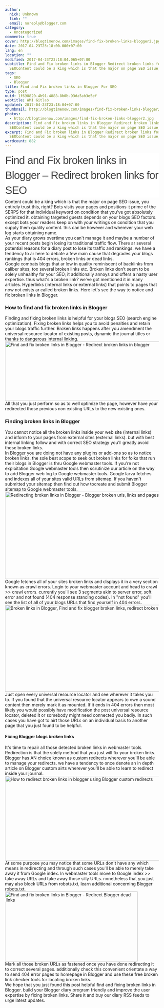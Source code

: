```yaml
---
author:
  nick: Unknown
  link: ""
  email: noreply@blogger.com
category:
  - Uncategorized
comments: true
cover: http://blogtimenow.com/images/find-fix-broken-links-blogger2.jpg
date: 2017-04-23T23:18:00.000+07:00
lang: en
location: ""
modified: 2017-04-23T23:18:04.065+07:00
subtitle: Find and Fix broken links in Blogger Redirect broken links for
  SEOContent could be a king which is that the major on page SEO issue, you
tags:
  - SEO
  - Blogger
title: Find and Fix broken links in Blogger For SEO
type: post
uuid: 1f698820-4b91-4888-8b0b-93da5ab3e5ef
webtitle: WMI Gitlab
updated: 2017-04-23T23:18:04+07:00
thumbnail: http://blogtimenow.com/images/find-fix-broken-links-blogger2.jpg
photos:
  - http://blogtimenow.com/images/find-fix-broken-links-blogger2.jpg
description: Find and Fix broken links in Blogger Redirect broken links for
  SEOContent could be a king which is that the major on page SEO issue, you
excerpt: Find and Fix broken links in Blogger Redirect broken links for
  SEOContent could be a king which is that the major on page SEO issue, you
wordcount: 882
---
```


<div dir="ltr" style="text-align: left;" trbidi="on"><h1 class="title single-title" style="background-color: white; border: 0px; clear: both; color: #444444; font-family: Monda, sans-serif; font-size: 35px; font-stretch: inherit; font-weight: 100; letter-spacing: -1px; line-height: 1.4; margin: 15px 0px 5px; padding: 0px; vertical-align: baseline;">Find and Fix broken links in Blogger – Redirect broken links for SEO</h1>Content could be a king which is that the major on page SEO issue, you     entirely trust this, right? Bots visits your pages and positions it prime     of the SERPS for that individual keyword on condition that you've got     absolutely optimized it. obtaining targeted guests depends on your blogs     SEO factors. except bots your readers keep on with your writings on     condition that you supply them quality content. this can be however and     wherever your web log starts obtaining name. <br>As your diary grows overtime you can't manage it and maybe a number of your     recent posts begin losing its traditional traffic flow. There ar several     potential reasons for a diary post to lose its traffic and rankings. we     have a tendency to ar here to debate a few main cause that degrades your     blogs rankings that is 404 errors, broken links or dead links. <br>Google combats blogs that ar low in quality reminiscent of backlinks from     caliber sites, too several broken links etc. Broken links don't seem to be     solely unhealthy for your SEO; it additionally annoys and offers a nasty     user expertise. thus what's a broken link? we've got mentioned it in many     articles. Hyperlinks (internal links or external links) that points to     pages that now not exists ar called broken links. Here let's see the way to     notice and fix broken links in Blogger. <br><h3>    <strong>How to find and fix broken links in Blogger</strong></h3>Finding and fixing broken links is helpful for your blogs SEO (search     engine optimization). Fixing broken links helps you to avoid penalties and     retain your blogs traffic further. Broken links happens after you amendment     the universal resource locator of existing posts, dynamic the journal     titles or thanks to dangerous internal linking. <br><img alt="Find and fix broken links in Blogger - Redirect broken links in blogger" src="http://blogtimenow.com/images/find-fix-broken-links-blogger2.jpg" height="195" width="565"><br>All that you just perform so as to well optimize the page, however have     your redirected those previous non existing URLs to the new existing ones. <br><h3>    <strong>Finding broken links in Blogger</strong></h3>You cannot notice all the broken links inside your web site (internal     links) and inform to your pages from external sites (external links). but     with best internal linking follow and with correct SEO strategy you'll     greatly avoid these broken links. <br>In Blogger you are doing not have any plugins or add-ons so as to notice     broken links. the sole best scope to seek out broken links for folks that     run their blogs in Blogger is thru Google webmaster tools. If you're not     exploitation Google webmaster tools then scrutinize our article on the way     to add Blogger web log to Google webmaster tools. Google larva fetches and     indexes all of your sites valid URLs from sitemap. If you haven't submitted     your sitemap then find out how tocreate and submit Blogger sitemap to     Google webmaster tools. <br><img alt="Redirecting broken links in Blogger - Blogger broken urls, links and pages" src="http://blogtimenow.com/images/find-fix-broken-links-blogger3.jpg" height="286" width="575"><br>Google fetches all of your sites broken links and displays it in a very     section known as crawl errors. Login to your webmaster account and head to     crawl &gt;&gt; crawl errors. currently you'll see 3 segments akin to server     error, soft error and not found (404 response standing codes). In "not     found" you'll see the list of all of your blogs URLs that find yourself in     404 errors. <br><img alt="Broken links in Blogger, Find and fix blogger broken links, redirect broken links" src="http://blogtimenow.com/images/find-fix-broken-links-blogger4.jpg" height="285" width="597"><br>Just open every universal resource locator and see wherever it takes you     to. If you found that the universal resource locator appears to own a sound     content then merely mark it as mounted. If it ends in 404 errors then most     likely you would possibly have modification the post universal resource     locator, deleted it or somebody might need connected you badly. In such     cases you have got to airt those URLs on an individual basis to another     page that you just found to be helpful. <br><h4>    Fixing Blogger blogs broken links </h4>It's time to repair all those detected broken links in webmaster tools.     Redirection is that the solely method that you just will fix your broken     links. Blogger has AN choice known as custom redirects wherever you'll be     able to manage your redirects. we have a tendency to once denote an in     depth article on Blogger custom airts wherever you'll be able to learn to     redirect inside your journal. <br><img alt="How to redirect broken links in blogger using Blogger custom redirects" src="http://blogtimenow.com/images/find-fix-broken-links-blogger5.jpg" height="277" width="684"><br>At some purpose you may notice that some URLs don't have any which means in     redirecting and through such cases you'll be able to merely take away it     from Google index. In webmaster tools move to Google index &gt;&gt; take     away URLs and take away those silly URLs. nonetheless that you just may     also block URLs from robots.txt, learn additional concerning Blogger     robots.txt. <br><img alt="Find and fix broken links in Blogger - Redirect Blogger dead links" src="http://blogtimenow.com/images/find-fix-broken-links-blogger6.jpg" height="229" width="434"><br>Mark all those broken URLs as fastened once you have done redirecting it to     correct several pages. additionally check this convenient orientate a way     to send 404 error pages to homepage in Blogger and use these free broken     link checker tools for locating broken links. <br>We hope that you just found this post helpful find and fixing broken links     in Blogger. build your Blogger diary program friendly and improve the user     expertise by fixing broken links. Share it and buy our diary RSS feeds to     urge latest updates. </div>